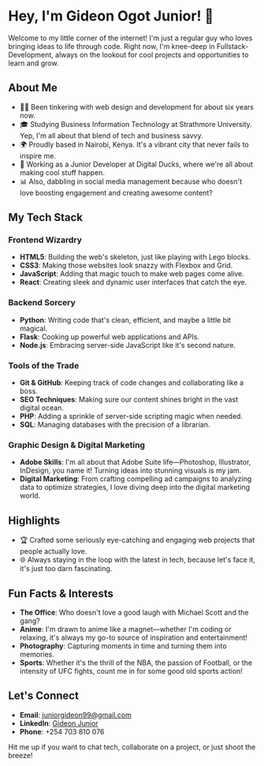 # Hey, I'm Gideon Ogot Junior! 👋

Welcome to my little corner of the internet! I'm just a regular guy who loves bringing ideas to life through code. Right now, I'm knee-deep in Fullstack-Development, always on the lookout for cool projects and opportunities to learn and grow.

## About Me

- 🧑‍💻 Been tinkering with web design and development for about six years now.
- 🎓 Studying Business Information Technology at Strathmore University. Yep, I'm all about that blend of tech and business savvy.
- 🌍 Proudly based in Nairobi, Kenya. It's a vibrant city that never fails to inspire me.
- 💼 Working as a Junior Developer at Digital Ducks, where we're all about making cool stuff happen.
- 📊 Also, dabbling in social media management because who doesn't love boosting engagement and creating awesome content?

## My Tech Stack

### Frontend Wizardry
- **HTML5**: Building the web's skeleton, just like playing with Lego blocks.
- **CSS3**: Making those websites look snazzy with Flexbox and Grid.
- **JavaScript**: Adding that magic touch to make web pages come alive.
- **React**: Creating sleek and dynamic user interfaces that catch the eye.

### Backend Sorcery
- **Python**: Writing code that's clean, efficient, and maybe a little bit magical.
- **Flask**: Cooking up powerful web applications and APIs.
- **Node.js**: Embracing server-side JavaScript like it's second nature.

### Tools of the Trade
- **Git & GitHub**: Keeping track of code changes and collaborating like a boss.
- **SEO Techniques**: Making sure our content shines bright in the vast digital ocean.
- **PHP**: Adding a sprinkle of server-side scripting magic when needed.
- **SQL**: Managing databases with the precision of a librarian.

### Graphic Design & Digital Marketing
- **Adobe Skills**: I'm all about that Adobe Suite life—Photoshop, Illustrator, InDesign, you name it! Turning ideas into stunning visuals is my jam.
- **Digital Marketing**: From crafting compelling ad campaigns to analyzing data to optimize strategies, I love diving deep into the digital marketing world.

## Highlights
- 🏆 Crafted some seriously eye-catching and engaging web projects that people actually love.
- 🌐 Always staying in the loop with the latest in tech, because let's face it, it's just too darn fascinating.

## Fun Facts & Interests

- **The Office**: Who doesn't love a good laugh with Michael Scott and the gang?
- **Anime**: I'm drawn to anime like a magnet—whether I'm coding or relaxing, it's always my go-to source of inspiration and entertainment!
- **Photography**: Capturing moments in time and turning them into memories.
- **Sports**: Whether it's the thrill of the NBA, the passion of Football, or the intensity of UFC fights, count me in for some good old sports action!

## Let's Connect

- **Email**: [juniorgideon99@gmail.com](mailto:juniorgideon99@gmail.com)
- **LinkedIn**: [Gideon Junior](https://www.linkedin.com/in/gideon-jnr-aa00a51a4/)
- **Phone**: +254 703 810 076

Hit me up if you want to chat tech, collaborate on a project, or just shoot the breeze!
